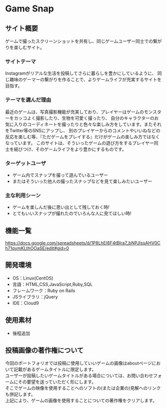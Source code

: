 # Game Snap

## サイト概要
ゲームで撮ったスクリーンショットを共有し、同じゲームユーザー同士での繋がりを楽しむサイト。

### サイトテーマ
Instagramがリアルな生活を投稿してさらに暮らしを豊かにしているように、
同じ趣味のゲーマーの繋がりを作ることで、よりゲームライフが充実するサイトを目指す。

### テーマを選んだ理由
最近のゲームは、写真撮影機能が充実しており、プレイヤーはゲームのモンスターをカッコよく撮影したり、生物を可愛く撮ったり、
自分のキャラクターのお気に入りのコーディネートを撮ったりと色々な楽しみ方をしています。またそれをTwitter等のSNSにアップし、
別のプレイヤーからのコメントやいいねなどの反応を楽しむ等、『ただゲームをプレイする』だけがゲームの楽しみ方ではなくなっています。
このサイトは、そういったゲームの遊び方をするプレイヤー同士を結びつけ、そのゲームライフをより豊かにするものです。

### ターゲットユーザ
- ゲーム内でスナップを撮って遊んでいるユーザー<br>
- またはそういった他人の撮ったスナップなどを見て楽しみたいユーザー

### 主な利用シーン
- ゲームを楽しんだ後に思い出として残しておく時!<br>
- とてもいいスナップが撮れたのでいろんな人に見てほしい時!

## 機能一覧
<https://docs.google.com/spreadsheets/d/1P8LhEI8F4tBlra7_bNPJIssAHV0Ch71qymKLthOOaSE/edit#gid=0>

## 開発環境
- OS：Linux(CentOS)
- 言語：HTML,CSS,JavaScript,Ruby,SQL
- フレームワーク：Ruby on Rails
- JSライブラリ：jQuery
- IDE：Cloud9

## 使用素材
- 後程追加

## 投稿画像の著作権について
今回のポートフォリオでは投稿に使用していいゲームの画像はaboutページにおいて記載があるゲームタイトルに限定します。<br>
ユーザーが投稿したいゲームタイトルがある場合については、お問い合わせフォームにその要望を送っていただく形にします。<br>
そこでゲームの映像を使用することへのソフトの(または企業の)見解へのリンクも併記します。<br>
上記により、ゲームの画像を使用することについての著作権をクリアします。

